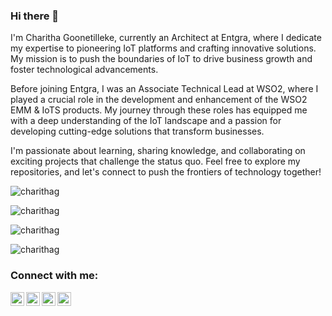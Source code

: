 ### Hi there 👋

I'm Charitha Goonetilleke, currently an Architect at Entgra, where I dedicate my expertise to pioneering IoT platforms and crafting innovative solutions. My mission is to push the boundaries of IoT to drive business growth and foster technological advancements.

Before joining Entgra, I was an Associate Technical Lead at WSO2, where I played a crucial role in the development and enhancement of the WSO2 EMM & IoTS products. My journey through these roles has equipped me with a deep understanding of the IoT landscape and a passion for developing cutting-edge solutions that transform businesses.

I'm passionate about learning, sharing knowledge, and collaborating on exciting projects that challenge the status quo. Feel free to explore my repositories, and let's connect to push the frontiers of technology together!
<br/>

<p><img src="https://komarev.com/ghpvc/?username=charithag&label=Profile%20views&color=0e75b6&style=flat" alt="charithag" /> </p>

<p><img src="https://github-readme-stats.vercel.app/api/top-langs?username=charithag&show_icons=true" alt="charithag" /></p>

<p><img src="https://github-readme-stats.vercel.app/api?username=charithag&show_icons=true&locale=en" alt="charithag" /></p>

<p><img src="https://github-readme-streak-stats.herokuapp.com/?user=charithag&" alt="charithag" /></p>

### Connect with me:

<a href="https://www.linkedin.com/in/charithag/"><img align="left" alt="Charitha Goonetilleke | LinkedIn" width="22px" src="https://cdn.jsdelivr.net/npm/simple-icons@v3/icons/linkedin.svg"/></a>
<a href="https://www.facebook.com/charithag/"><img align="left" alt="Charitha Goonetilleke | Facebook" width="22px" src="https://cdn.jsdelivr.net/npm/simple-icons@3.4.1/icons/facebook.svg"/></a>
<a href="https://stackoverflow.com/users/1391687/charitha"><img align="left" alt="Charitha Goonetilleke | Stack Overflow" width="22px" src="https://cdn.jsdelivr.net/npm/simple-icons@3.4.1/icons/stackoverflow.svg" /></a>
<a href="https://github.com/charithag"><img align="left" alt="Charitha Goonetilleke | Github"  width="22px" src="https://cdn.jsdelivr.net/npm/simple-icons@3.4.1/icons/github.svg" /></a>
